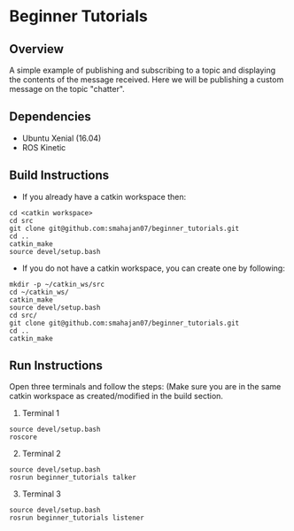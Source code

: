 # Beginner Tutorials

## Overview
A simple example of publishing and subscribing to a topic and displaying the contents of the message received.
Here we will be publishing a custom message on the topic "chatter".
 
## Dependencies
* Ubuntu Xenial (16.04)
* ROS Kinetic

## Build Instructions
* If you already have a catkin workspace then:
```
cd <catkin workspace>
cd src
git clone git@github.com:smahajan07/beginner_tutorials.git
cd ..
catkin_make
source devel/setup.bash
```

* If you do not have a catkin workspace, you can create one by following:
```
mkdir -p ~/catkin_ws/src
cd ~/catkin_ws/
catkin_make
source devel/setup.bash
cd src/
git clone git@github.com:smahajan07/beginner_tutorials.git
cd ..
catkin_make
```
## Run Instructions
Open three terminals and follow the steps:
(Make sure you are in the same catkin workspace as created/modified in the build section. 
1. Terminal 1
```
source devel/setup.bash
roscore
```
2. Terminal 2
```
source devel/setup.bash
rosrun beginner_tutorials talker
```
3. Terminal 3
```
source devel/setup.bash
rosrun beginner_tutorials listener
```
